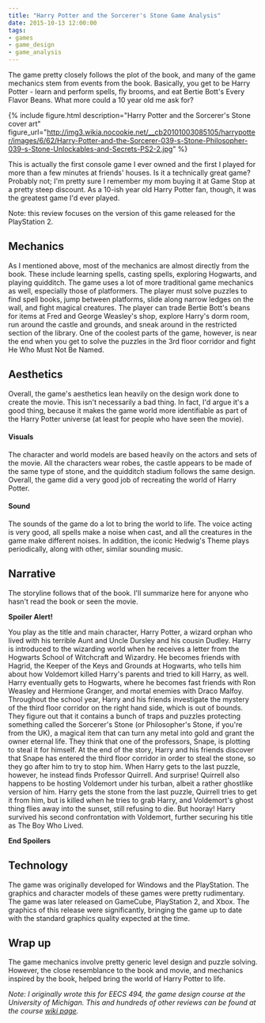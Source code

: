 ```yaml
---
title: "Harry Potter and the Sorcerer's Stone Game Analysis"
date: 2015-10-13 12:00:00
tags:
- games
- game_design
- game_analysis
---
```



The game pretty closely follows the plot of the book, and many of the game mechanics stem from events from the book. Basically, you get to be Harry Potter - learn and perform spells, fly brooms, and eat Bertie Bott's Every Flavor Beans. What more could a 10 year old me ask for?

<!--more-->

{% include figure.html description="Harry Potter and the Sorcerer's Stone cover art" figure_url="http://img3.wikia.nocookie.net/__cb20101003085105/harrypotter/images/6/62/Harry-Potter-and-the-Sorcerer-039-s-Stone-Philosopher-039-s-Stone-Unlockables-and-Secrets-PS2-2.jpg" %}

This is actually the first console game I ever owned and the first I played for more than a few minutes at friends' houses. Is it a technically great game? Probably not; I'm pretty sure I remember my mom buying it at Game Stop at a pretty steep discount. As a 10-ish year old Harry Potter fan, though, it was the greatest game I'd ever played.

Note: this review focuses on the version of this game released for the PlayStation 2.

## Mechanics

As I mentioned above, most of the mechanics are almost directly from the book. These include learning spells, casting spells, exploring Hogwarts, and playing quidditch. The game uses a lot of more traditional game mechanics as well, especially those of platformers. The player must solve puzzles to find spell books, jump between platforms, slide along narrow ledges on the wall, and fight magical creatures. The player can trade Bertie Bott's beans for items at Fred and George Weasley's shop, explore Harry's dorm room, run around the castle and grounds, and sneak around in the restricted section of the library. One of the coolest parts of the game, however, is near the end when you get to solve the puzzles in the 3rd floor corridor and fight He Who Must Not Be Named.

## Aesthetics
Overall, the game's aesthetics lean heavily on the design work done to create the movie. This isn't necessarily a bad thing. In fact, I'd argue it's a good thing, because it makes the game world more identifiable as part of the Harry Potter universe (at least for people who have seen the movie).

#### Visuals
The character and world models are based heavily on the actors and sets of the movie. All the characters wear robes, the castle appears to be made of the same type of stone, and the quidditch stadium follows the same design. Overall, the game did a very good job of recreating the world of Harry Potter.

#### Sound
The sounds of the game do a lot to bring the world to life. The voice acting is very good, all spells make a noise when cast, and all the creatures in the game make different noises. In addition, the iconic Hedwig's Theme plays periodically, along with other, similar sounding music.

## Narrative
The storyline follows that of the book. I'll summarize here for anyone who hasn't read the book or seen the movie.

**Spoiler Alert!**

You play as the title and main character, Harry Potter, a wizard orphan who lived with his terrible Aunt and Uncle Dursley and his cousin Dudley. Harry is introduced to the wizarding world when he receives a letter from the Hogwarts School of Witchcraft and Wizardry. He becomes friends with Hagrid, the Keeper of the Keys and Grounds at Hogwarts, who tells him about how Voldemort killed Harry's parents and tried to kill Harry, as well. Harry eventually gets to Hogwarts, where he becomes fast friends with Ron Weasley and Hermione Granger, and mortal enemies with Draco Malfoy. Throughout the school year, Harry and his friends investigate the mystery of the third floor corridor on the right hand side, which is out of bounds. They figure out that it contains a bunch of traps and puzzles protecting something called the Sorcerer's Stone (or Philosopher's Stone, if you're from the UK), a magical item that can turn any metal into gold and grant the owner eternal life. They think that one of the professors, Snape, is plotting to steal it for himself. At the end of the story, Harry and his friends discover that Snape has entered the third floor corridor in order to steal the stone, so they go after him to try to stop him. When Harry gets to the last puzzle, however, he instead finds Professor Quirrell. And surprise! Quirrell also happens to be hosting Voldemort under his turban, albeit a rather ghostlike version of him. Harry gets the stone from the last puzzle, Quirrell tries to get it from him, but is killed when he tries to grab Harry, and Voldemort's ghost thing flies away into the sunset, still refusing to die. But hooray! Harry survived his second confrontation with Voldemort, further securing his title as The Boy Who Lived.

**End Spoilers**


## Technology
The game was originally developed for Windows and the PlayStation. The graphics and character models of these games were pretty rudimentary. The game was later released on GameCube, PlayStation 2, and Xbox. The graphics of this release were significantly, bringing the game up to date with the standard graphics quality expected at the time.

## Wrap up
The game mechanics involve pretty generic level design and puzzle solving. However, the close resemblance to the book and movie, and mechanics inspired by the book, helped bring the world of Harry Potter to life.


*Note: I originally wrote this for EECS 494, the game design course at the University of Michigan. This and hundreds of other reviews can be found at the course [wiki page][494-gamewiki].*


[494-gamewiki]: https://web.eecs.umich.edu/~gameprof/gamewiki/index.php/Main_Page
